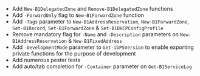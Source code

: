 - Add `New-B1DelegatedZone` and `Remove-B1DelegatedZone` functions
- Add `-ForwardOnly` flag to `New-B1ForwardZone` function
- Add `-Tags` parameter to `New-B1AddressReservation`, `New-B1ForwardZone`, `Set-B1Record`, `Set-B1ForwardZone` & `Set-B1DHCPConfigProfile`
- Remove mandatory flag for `-Name` and `-Description` parameters on `New-B1AddressReservation` & `New-B1FixedAddress`
- Add `-DevelopmentMode` parameter to `Get-ibPSVersion` to enable exporting private functions for the purpose of development
- Add numerous pester tests
- Add auto/tab completion for `-Container` parameter on `Get-B1ServiceLog`